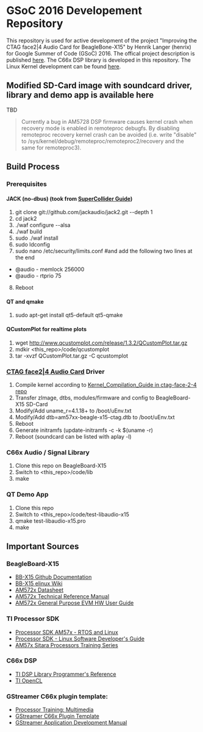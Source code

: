# GSoC 2016 Developement Repository
This repository is used for active development of the project "Improving the CTAG face2|4 Audio Card for BeagleBone-X15" by Henrik Langer (henrix) for Google Summer of Code (GSoC) 2016. The offical project description is published [here](https://summerofcode.withgoogle.com/projects/#5807138232336384).
The C66x DSP library is developed in this repository. The Linux Kernel development can be found [here](https://github.com/henrix/beagle-linux).

## Modified SD-Card image with soundcard driver, library and demo app is available here
TBD

> Currently a bug in AM5728 DSP firmware causes kernel crash when recovery mode is enabled in remoteproc debugfs. By disabling remoteproc recovery kernel crash can be avoided (i.e. write "disable" to /sys/kernel/debug/remoteproc/remoteproc2/recovery and the same for remoteproc3).

## Build Process
### Prerequisites
#### JACK (no-dbus) (took from [SuperCollider Guide](https://supercollider.github.io/development/building-beagleboneblack.html))
1. git clone git://github.com/jackaudio/jack2.git --depth 1
2. cd jack2
3. ./waf configure --alsa
4. ./waf build
5. sudo ./waf install
6. sudo ldconfig
7. sudo nano /etc/security/limits.conf #and add the following two lines at the end
  * @audio - memlock 256000
  * @audio - rtprio 75
8. Reboot

#### QT and qmake
1. sudo apt-get install qt5-default qt5-qmake

#### QCustomPlot for realtime plots
1. wget http://www.qcustomplot.com/release/1.3.2/QCustomPlot.tar.gz
2. mdkir <this_repo>/code/qcustomplot
3. tar -xvzf QCustomPlot.tar.gz -C qcustomplot

### [CTAG face2|4 Audio Card](http://www.creative-technologies.de/linux-based-low-latency-multichannel-audio-system-2/) Driver
1. Compile kernel according to [Kernel_Compilation_Guide in ctag-face-2-4 repo](https://github.com/ctag-fh-kiel/ctag-face-2-4/blob/master/docs/Kernel_Compilation_Guide.md)
2. Transfer zImage, dtbs, modules/firmware and config to BeagleBoard-X15 SD-Card
3. Modify/Add uname_r=4.1.18+ to /boot/uEnv.txt
4. Modify/Add dtb=am57xx-beagle-x15-ctag.dtb to /boot/uEnv.txt
5. Reboot
6. Generate initramfs (update-initramfs -c -k $(uname -r)
7. Reboot (soundcard can be listed with aplay -l)

### C66x Audio / Signal Library
1. Clone this repo on BeagleBoard-X15
2. Switch to <this_repo>/code/lib
3. make

### QT Demo App
1. Clone this repo
2. Switch to <this_repo>/code/test-libaudio-x15
3. qmake test-libaudio-x15.pro
4. make

## Important Sources

### BeagleBoard-X15
* [BB-X15 Github Documentation](https://github.com/beagleboard/beagleboard-x15)
* [BB-X15 elinux Wiki](http://elinux.org/Beagleboard:BeagleBoard-X15)
* [AM572x Datasheet](http://www.ti.com/lit/ds/symlink/am5728.pdf)
* [AM572x Technical Reference Manual](http://www.ti.com/lit/ug/spruhz6f/spruhz6f.pdf)
* [AM572x General Purpose EVM HW User Guide](http://processors.wiki.ti.com/index.php/AM572x_General_Purpose_EVM_HW_User_Guide)

### TI Processor SDK

* [Processor SDK AM57x - RTOS and Linux](http://www.ti.com/tool/PROCESSOR-SDK-AM57X)
* [Processor SDK - Linux Software Developer's Guide](http://processors.wiki.ti.com/index.php/Processor_SDK_Linux_Software_Developer%E2%80%99s_Guide)
* [AM57x Sitara Processors Training Series](https://training.ti.com/am57x-sitara-processors-training-series)

### C66x DSP
* [TI DSP Library Programmer's Reference](http://www.ti.com/lit/ug/sprueb8b/sprueb8b.pdf)
* [TI OpenCL](http://downloads.ti.com/mctools/esd/docs/opencl/index.html)

### GStreamer C66x plugin template:
* [Processor Training: Multimedia](http://processors.wiki.ti.com/index.php/Processor_Training:_Multimedia)
* [GStreamer C66x Plugin Template](http://git.ti.com/processor-sdk/gst-plugin-dsp66)
* [GStreamer Application Development Manual](https://gstreamer.freedesktop.org/data/doc/gstreamer/head/manual/html/index.html)

